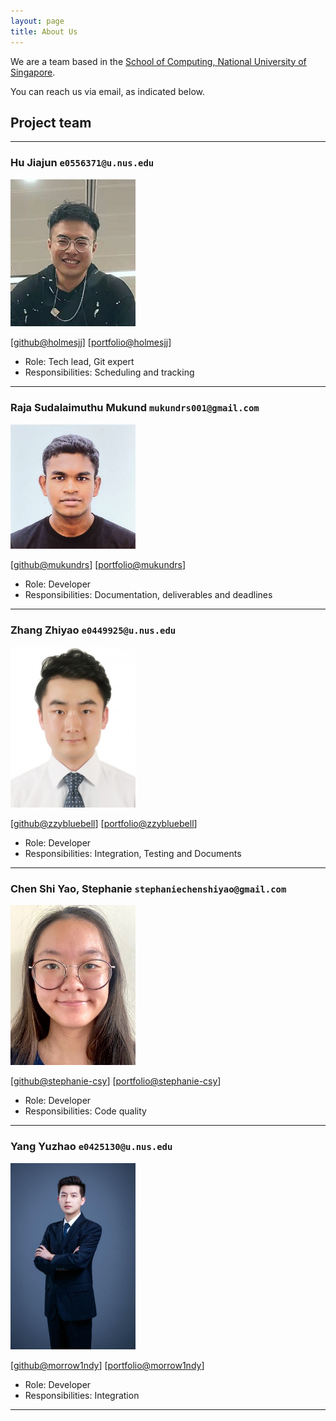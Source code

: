 ```yaml
---
layout: page
title: About Us
---
```


We are a team based in the [School of Computing, National University of Singapore](http://www.comp.nus.edu.sg).

You can reach us via email, as indicated below.

## Project team

---

### Hu Jiajun `e0556371@u.nus.edu`

<img src="images/holmesjj.png" width="200px">

[[github@holmesjj](http://github.com/holmesjj)]
[[portfolio@holmesjj](team/holmesjj.md)]

* Role: Tech lead, Git expert
* Responsibilities: Scheduling and tracking

---

### Raja Sudalaimuthu Mukund `mukundrs001@gmail.com`

<img src="images/mukundrs.png" width="200px">

[[github@mukundrs](https://github.com/mukundrs)]
[[portfolio@mukundrs](team/mukundrs.md)]

* Role: Developer
* Responsibilities: Documentation, deliverables and deadlines

---

### Zhang Zhiyao `e0449925@u.nus.edu`

<img src="images/zzybluebell.png" width="200px">

[[github@zzybluebell](http://github.com/zzybluebell)]
[[portfolio@zzybluebell](team/zzybluebell.md)]

* Role: Developer
* Responsibilities: Integration, Testing and Documents

---

### Chen Shi Yao, Stephanie `stephaniechenshiyao@gmail.com`

<img src="images/stephanie-csy.png" width="200px">

[[github@stephanie-csy](http://github.com/stephanie-csy)]
[[portfolio@stephanie-csy](team/stephanie-csy.md)]

* Role: Developer
* Responsibilities: Code quality

---

### Yang Yuzhao `e0425130@u.nus.edu`

<img src="images/morrow1ndy.png" width="200px">

[[github@morrow1ndy](http://github.com/morrow1ndy)]
[[portfolio@morrow1ndy](team/morrow1ndy.md)]

* Role: Developer
* Responsibilities: Integration

---
